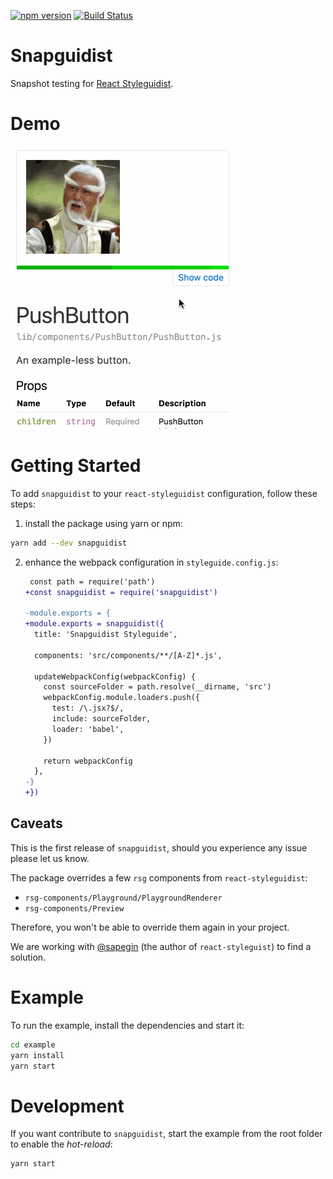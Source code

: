 [![npm version](https://badge.fury.io/js/snapguidist.svg)](https://badge.fury.io/js/snapguidist) [![Build Status](https://travis-ci.org/MicheleBertoli/snapguidist.svg?branch=master)](https://travis-ci.org/MicheleBertoli/snapguidist)

# Snapguidist
Snapshot testing for [React Styleguidist](https://github.com/styleguidist/react-styleguidist).

# Demo

![Demo](demo.gif)

# Getting Started

To add `snapguidist` to your `react-styleguidist` configuration, follow these steps:

1. install the package using yarn or npm:

  ```bash
  yarn add --dev snapguidist
  ```

2. enhance the webpack configuration in `styleguide.config.js`:

    ```diff
     const path = require('path')
    +const snapguidist = require('snapguidist')

    -module.exports = {
    +module.exports = snapguidist({
      title: 'Snapguidist Styleguide',

      components: 'src/components/**/[A-Z]*.js',

      updateWebpackConfig(webpackConfig) {
        const sourceFolder = path.resolve(__dirname, 'src')
        webpackConfig.module.loaders.push({
          test: /\.jsx?$/,
          include: sourceFolder,
          loader: 'babel',
        })

        return webpackConfig
      },
    -}
    +})
    ```

## Caveats

This is the first release of `snapguidist`, should you experience any issue please let us know.

The package overrides a few `rsg` components from `react-styleguidist`:

 * `rsg-components/Playground/PlaygroundRenderer`
 * `rsg-components/Preview`

Therefore, you won't be able to override them again in your project.

We are working with [@sapegin](https://github.com/sapegin/) (the author of `react-styleguist`) to find a solution.

# Example

To run the example, install the dependencies and start it:

```bash
cd example
yarn install
yarn start
```

# Development

If you want contribute to `snapguidist`, start the example from the root folder to enable the *hot-reload*:

```bash
yarn start
```

